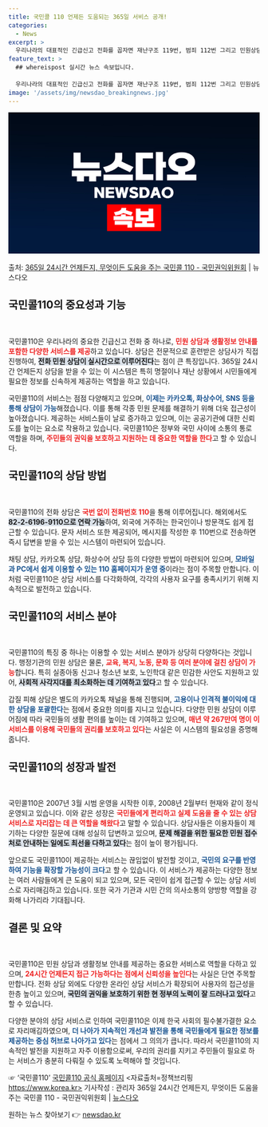 ```yaml
---
title: 국민콜 110 언제든 도움되는 365일 서비스 공개!
categories:
  - News
excerpt: >
  우리나라의 대표적인 긴급신고 전화를 꼽자면 재난구조 119번, 범죄 112번 그리고 민원상담 110번이다. …
feature_text: >
  ## whereispost 실시간 뉴스 속보입니다.

  우리나라의 대표적인 긴급신고 전화를 꼽자면 재난구조 119번, 범죄 112번 그리고 민원상담 110번이다. …
image: '/assets/img/newsdao_breakingnews.jpg'
---
```


![뉴스다오 속보](/assets/img/newsdao_breakingnews.jpg)

<p>출처: <a href="https://newsdao.kr/2564" rel="dofollow">365일 24시간 언제든지, 무엇이든 도움을 주는 국민콜 110 - 국민권익위원회</a> | 뉴스다오</p>

<h2 data-ke-size="size26">국민콜110의 중요성과 기능</h2>
<p data-ke-size="size16">&nbsp;</p>
국민콜110은 우리나라의 중요한 긴급신고 전화 중 하나로, <b><span style="color: #ee2323;">민원 상담과 생활정보 안내를 포함한 다양한 서비스를 제공</span></b>하고 있습니다. 상담은 전문적으로 훈련받은 상담사가 직접 진행하여, <b><span style="background-color: #21538527;">전화 민원 상담이 실시간으로 이루어진다</span></b>는 점이 큰 특징입니다. 365일 24시간 언제든지 상담을 받을 수 있는 이 시스템은 특히 명절이나 재난 상황에서 시민들에게 필요한 정보를 신속하게 제공하는 역할을 하고 있습니다. 

국민콜110의 서비스는 점점 다양해지고 있으며, <b><span style="color: #1a5490;">이제는 카카오톡, 화상수어, SNS 등을 통해 상담이 가능</span></b>해졌습니다. 이를 통해 각종 민원 문제를 해결하기 위해 더욱 접근성이 높아졌습니다. 제공하는 서비스들이 날로 증가하고 있으며, 이는 공공기관에 대한 신뢰도를 높이는 요소로 작용하고 있습니다. 국민콜110은 정부와 국민 사이에 소통의 통로 역할을 하며, <b><span style="color: #ee2323;">주민들의 권익을 보호하고 지원하는 데 중요한 역할을 한다</span></b>고 할 수 있습니다.

<h2 data-ke-size="size26">국민콜110의 상담 방법</h2>
<p data-ke-size="size16">&nbsp;</p>
국민콜110의 전화 상담은 <b><span style="color: #ee2323;">국번 없이 전화번호 110</span></b>을 통해 이루어집니다. 해외에서도 <b><span style="background-color: #21538527;">82-2-6196-9110으로 연락 가능</span></b>하여, 외국에 거주하는 한국인이나 방문객도 쉽게 접근할 수 있습니다. 문자 서비스 또한 제공되어, 메시지를 작성한 후 110번으로 전송하면 즉시 답변을 받을 수 있는 시스템이 마련되어 있습니다.

채팅 상담, 카카오톡 상담, 화상수어 상담 등의 다양한 방법이 마련되어 있으며, <b><span style="color: #1a5490;">모바일과 PC에서 쉽게 이용할 수 있는 110 홈페이지가 운영 중</span></b>이라는 점이 주목할 만합니다. 이처럼 국민콜110은 상담 서비스를 다각화하여, 각각의 사용자 요구를 충족시키기 위해 지속적으로 발전하고 있습니다.

<h2 data-ke-size="size26">국민콜110의 서비스 분야</h2>
<p data-ke-size="size16">&nbsp;</p>
국민콜110의 특징 중 하나는 이용할 수 있는 서비스 분야가 상당히 다양하다는 것입니다. 행정기관의 민원 상담은 물론, <b><span style="color: #ee2323;">교육, 복지, 노동, 문화 등 여러 분야에 걸친 상담이 가능</span></b>합니다. 특히 실종아동 신고나 청소년 보호, 노인학대 같은 민감한 사안도 지원하고 있어, <b><span style="background-color: #21538527;">사회적 사각지대를 최소화하는 데 기여하고 있다</span></b>고 할 수 있습니다.

갑질 피해 상담은 별도의 카카오톡 채널을 통해 진행되며, <b><span style="color: #1a5490;">고용이나 인격적 불이익에 대한 상담을 포괄한다</span></b>는 점에서 중요한 의미를 지니고 있습니다. 다양한 민원 상담이 이루어짐에 따라 국민들의 생활 편의를 높이는 데 기여하고 있으며, <b><span style="color: #ee2323;">매년 약 267만여 명이 이 서비스를 이용해 국민들의 권리를 보호하고 있다</span></b>는 사실은 이 시스템의 필요성을 증명해 줍니다. 

<h2 data-ke-size="size26">국민콜110의 성장과 발전</h2>
<p data-ke-size="size16">&nbsp;</p>
국민콜110은 2007년 3월 시범 운영을 시작한 이후, 2008년 2월부터 현재와 같이 정식 운영되고 있습니다. 이와 같은 성장은 <b><span style="color: #ee2323;">국민들에게 편리하고 실제 도움을 줄 수 있는 상담 서비스로 자리잡는 데 큰 역할을 해왔다</span></b>고 말할 수 있습니다. 상담사들은 이용자들이 제기하는 다양한 질문에 대해 성실히 답변하고 있으며, <b><span style="background-color: #21538527;">문제 해결을 위한 필요한 민원 접수처로 안내하는 일에도 최선을 다하고 있다</span></b>는 점이 높이 평가됩니다.

앞으로도 국민콜110이 제공하는 서비스는 끊임없이 발전할 것이고, <b><span style="color: #1a5490;">국민의 요구를 반영하여 기능을 확장할 가능성이 크다</span></b>고 할 수 있습니다. 이 서비스가 제공하는 다양한 정보는 여러 사람들에게 큰 도움이 되고 있으며, 모든 국민이 쉽게 접근할 수 있는 상담 서비스로 자리매김하고 있습니다. 또한 국가 기관과 시민 간의 의사소통의 양방향 역할을 강화해 나가리라 기대됩니다.

<h2 data-ke-size="size26">결론 및 요약</h2>
<p data-ke-size="size16">&nbsp;</p>
국민콜110은 민원 상담과 생활정보 안내를 제공하는 중요한 서비스로 역할을 다하고 있으며, <b><span style="color: #ee2323;">24시간 언제든지 접근 가능하다는 점에서 신뢰성을 높인다</span></b>는 사실은 단연 주목할 만합니다. 전화 상담 외에도 다양한 온라인 상담 서비스가 확장되어 사용자의 접근성을 한층 높이고 있으며, <b><span style="background-color: #21538527;">국민의 권익을 보호하기 위한 현 정부의 노력이 잘 드러나고 있다</span></b>고 할 수 있습니다.

다양한 분야의 상담 서비스로 인하여 국민콜110은 이제 한국 사회의 필수불가결한 요소로 자리매김하였으며, <b><span style="color: #1a5490;">더 나아가 지속적인 개선과 발전을 통해 국민들에게 필요한 정보를 제공하는 중심 허브로 나아가고 있다</span></b>는 점에서 그 의의가 큽니다.  따라서 국민콜110의 지속적인 발전을 지원하고 자주 이용함으로써, 우리의 권리를 지키고 주민들이 필요로 하는 서비스가 충분히 다뤄질 수 있도록 노력해야 할 것입니다. 

☞ ‘국민콜110’ [국민콜110 공식 홈페이지](https://www.110.go.kr)
<자료출처=정책브리핑 https://www.korea.kr>
기사작성 : 관리자
365일 24시간 언제든지, 무엇이든 도움을 주는 국민콜 110 - 국민권익위원회 | [뉴스다오](https://newsdao.kr/2564) 

원하는 뉴스 찾아보기 👉 <a href="https://newsdao.kr" rel="dofollow">newsdao.kr</a>


